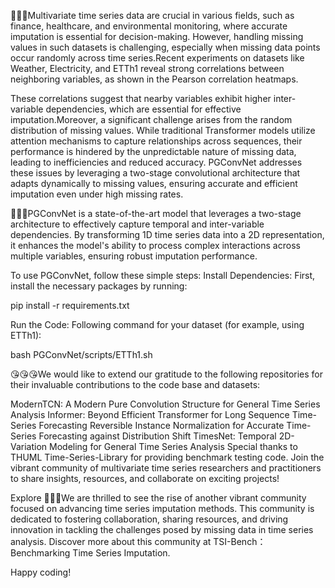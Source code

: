 🧸🧸🧸Multivariate time series data are crucial in various fields, such as finance, healthcare, and environmental monitoring, where accurate imputation is essential for decision-making.
However, handling missing values in such datasets is challenging, especially when missing data points occur randomly across time series.Recent experiments on datasets like Weather, Electricity, and ETTh1 reveal strong correlations between neighboring variables, as shown in the Pearson correlation heatmaps.

These correlations suggest that nearby variables exhibit higher inter-variable dependencies, which are essential for effective imputation.Moreover, a significant challenge arises from the random distribution of missing values.
While traditional Transformer models utilize attention mechanisms to capture relationships across sequences, their performance is hindered by the unpredictable nature of missing data, leading to inefficiencies and reduced accuracy. 
PGConvNet addresses these issues by leveraging a two-stage convolutional architecture that adapts dynamically to missing values, ensuring accurate and efficient imputation even under high missing rates.


🔎🔎🔎PGConvNet is a state-of-the-art model that leverages a two-stage architecture to effectively capture temporal and inter-variable dependencies.
By transforming 1D time series data into a 2D representation, it enhances the model's ability to process complex interactions across multiple variables, ensuring robust imputation performance.


To use PGConvNet, follow these simple steps: Install Dependencies: First, install the necessary packages by running:

pip install -r requirements.txt

Run the Code: Following command for your dataset (for example, using ETTh1):

bash PGConvNet/scripts/ETTh1.sh  


😘😘😘We would like to extend our gratitude to the following repositories for their invaluable contributions to the code base and datasets:

ModernTCN: A Modern Pure Convolution Structure for General Time Series Analysis
Informer: Beyond Efficient Transformer for Long Sequence Time-Series Forecasting
Reversible Instance Normalization for Accurate Time-Series Forecasting against Distribution Shift
TimesNet: Temporal 2D-Variation Modeling for General Time Series Analysis Special thanks to THUML Time-Series-Library for providing benchmark testing code. Join the vibrant community of multivariate time series researchers and practitioners to share insights, resources, and collaborate on exciting projects!

Explore
👏👏👏We are thrilled to see the rise of another vibrant community focused on advancing time series imputation methods. This community is dedicated to fostering collaboration, sharing resources, and driving innovation in tackling the challenges posed by missing data in time series analysis. Discover more about this community at TSI-Bench： Benchmarking Time Series Imputation.

Happy coding!